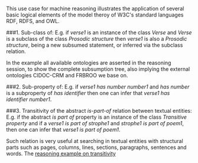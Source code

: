 This use case for machine reasoning illustrates the application of several basic logical elements of the model theroy of W3C's standard languages RDF, RDFS, and OWL.

###1. Sub-class of:
E.g. if *verse1* is an instance of the class *Verse* and *Verse* is a subclass of the class *Prosodic structure* then *verse1* is also a *Prosodic structure*, being a new subsumed statement, or inferred via the subclass relation.

In the example all available ontologies are asserted in the reasoning session, to show the complete subsumption tree, also implying the external ontologies CIDOC-CRM and FRBROO we base on.

###2. Sub-property of:
E.g. if *verse1 has number number1* and *has number* is a subproperty of *has identifier* then one can infer that *verse1 has identifier number1*.

###3. Transitivity of the abstract *is-part-of* relation between textual entities:
E.g. if the abstract *is part of* property is an instance of the class *Transitive property* and if a *verse1 is part of strophe1* and *strophe1 is part of poem1*, then one can infer that *verse1 is part of poem1*.

Such relation is very useful at searching in textual entities with structural parts such as pages, columns, lines, sections, paragraphs, sentences and words.
The [reasoning example on transitivity](https://github.com/nie-ine/N3-rule-based_machine-reasoning/tree/master/machineReasoning_transitive)
